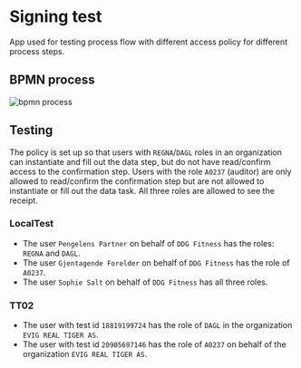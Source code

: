 # Signing test

App used for testing process flow with different access policy for different process steps.

## BPMN process

![bpmn process](https://dev.altinn.studio/repos/ttd/signing-test/raw/branch/master/process.png)

## Testing

The policy is set up so that users with `REGNA`/`DAGL` roles in an organization can instantiate and fill out the data step, but do not have read/confirm access to the confirmation step. Users with the role `A0237` (auditor) are only allowed to read/confirm the confirmation step but are not allowed to instantiate or fill out the data task. All three roles are allowed to see the receipt.

### LocalTest

- The user `Pengelens Partner` on behalf of `DDG Fitness` has the roles: `REGNA` and `DAGL`.
- The user `Gjentagende Forelder` on behalf of `DDG Fitness` has the role of `A0237`.
- The user `Sophie Salt` on behalf of `DDG Fitness` has all three roles.

### TT02

- The user with test id `18819199724` has the role of `DAGL` in the organization `EVIG REAL TIGER AS`.
- The user with test id `20905697146` has the role of `A0237` on behalf of the organization `EVIG REAL TIGER AS`.
